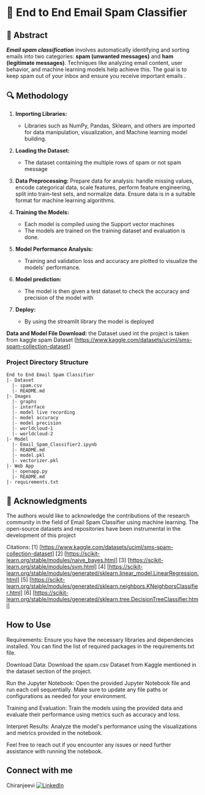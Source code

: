 # 🧠 End to End Email Spam Classifier


## 📝 Abstract

***Email spam classification*** involves automatically identifying and sorting emails into two categories: **spam (unwanted messages)** and **ham (legitimate messages)**. Techniques like analyzing email content, user behavior, and machine learning models help achieve this. The goal is to keep spam out of your inbox and ensure you receive important emails .


## 🔍 Methodology

1. **Importing Libraries:**  
   - Libraries such as NumPy, Pandas, Sklearn, and others are imported for data manipulation, visualization, and Machine learning model building.

2. **Loading the Dataset:**
   - The dataset containing the multiple rows of spam or not spam message

3. **Data Preprocessing:**
   Prepare data for analysis: handle missing values, encode categorical data, scale features, perform feature engineering, split into train-test sets, and normalize data. Ensure data is in a suitable format for machine learning algorithms.

4. **Training the Models:**
   - Each model is compiled using the Support vector machines
   - The models are trained on the training dataset and evaluation is done.

5. **Model Performance Analysis:**
   - Training and validation loss and accuracy are plotted to visualize the models' performance.

6. **Model prediction:**
   - The model is then given a test dataset to check the accuracy and precision of the model with

7. **Deploy:**
   - By using the streamlit library the model is deployed


**Data and Model File Download:**
the Dataset used int the project is taken from kaggle spam Dataset
[https://www.kaggle.com/datasets/uciml/sms-spam-collection-dataset]


### Project Directory Structure
```
End to End Email Spam Classifier
|- Dataset
  |- spam.csv
  |- README.md
|- Images
  |- graphs
  |- interface
  |- model live recording
  |- model accuracy
  |- model precision
  |- worldcloud-1
  |- worldcloud-2
|- Model
  |- Email_Spam_Classifier2.ipynb
  |- README.md
  |- model.pkl
  |- vectorizer.pkl
|- Web App
  |- openapp.py
  |- README.md
|- requirements.txt
```
## 🙌 Acknowledgments

The authors would like to acknowledge the contributions of the research community in the field of Email Spam Classifier using machine learning. The open-source datasets and repositories have been instrumental in the development of this project

Citations:
[1] [https://www.kaggle.com/datasets/uciml/sms-spam-collection-dataset]
[2] [https://scikit-learn.org/stable/modules/naive_bayes.html]
[3] [https://scikit-learn.org/stable/modules/svm.html]
[4] [https://scikit-learn.org/stable/modules/generated/sklearn.linear_model.LinearRegression.html]
[5] [https://scikit-learn.org/stable/modules/generated/sklearn.neighbors.KNeighborsClassifier.html]
[6] [https://scikit-learn.org/stable/modules/generated/sklearn.tree.DecisionTreeClassifier.html]


## How to Use
Requirements: Ensure you have the necessary libraries and dependencies installed. You can find the list of required packages in the requirements.txt file.

Download Data: Download the spam.csv Dataset from Kaggle mentioned in the dataset section of the project.

Run the Jupyter Notebook: Open the provided Jupyter Notebook file and run each cell sequentially. Make sure to update any file paths or configurations as needed for your environment.

Training and Evaluation: Train the models using the provided data and evaluate their performance using metrics such as accuracy and loss.

Interpret Results: Analyze the model's performance using the visualizations and metrics provided in the notebook.

Feel free to reach out if you encounter any issues or need further assistance with running the notebook.

## Connect with me 
Chiranjeevi
[![LinkedIn](https://img.shields.io/badge/LinkedIn-%230077B5.svg?logo=linkedin&logoColor=white)](https://www.linkedin.com/in/chiranjeevi81/)


